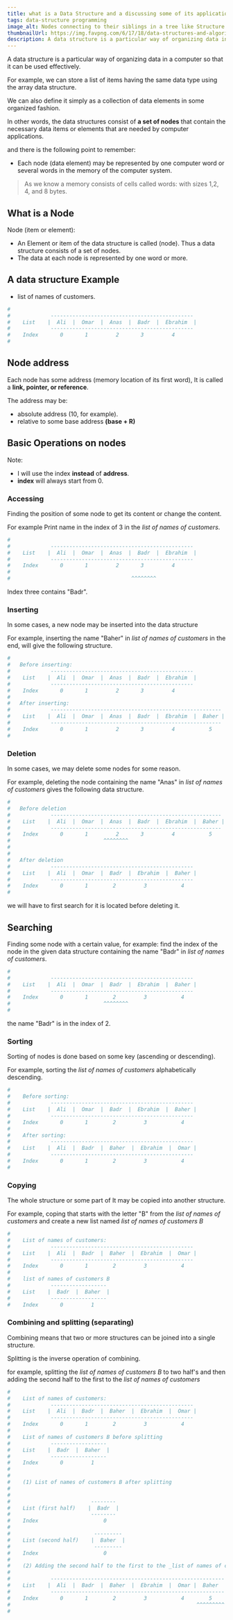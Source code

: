 ```yaml
---
title: what is a Data Structure and a discussing some of its applications
tags: data-structure programming
image_alt: Nodes connecting to their siblings in a tree like Structure
thumbnailUrl: https://img.favpng.com/6/17/18/data-structures-and-algorithms-algorithms-data-structures-programs-computer-science-png-favpng-WLB6bjNKJudwXf5EVbHqwXNsF.jpg
description: A data structure is a particular way of organizing data in a computer so that it can be used effectively. it consists of a set of nodes that contain the necessary data items or elements that are needed by computer applications.
---
```


A data structure is a particular way of organizing data in a computer so that it can be used effectively.

For example, we can store a list of items having the same data type using the array data structure.

We can also define it simply as a collection of data elements in some organized fashion.

In other words, the data structures consist of **a set of nodes** that contain the necessary data items or elements that are needed by computer applications.

and there is the following point to remember:

- Each node (data element) may be represented by one computer word or several words in the memory of the computer system.

> As we know a memory consists of cells called words: with sizes 1,2, 4, and 8 bytes.

## What is a Node

Node (item or element):

- An Element or item of the data structure is called (node). Thus a data structure consists of a set of nodes.
- The data at each node is represented by one word or more.

## A data structure Example

- list of names of customers.

```bash
#
#             ----------------------------------------------
#    List    |  Ali  |  Omar  |  Anas  |  Badr  |  Ebrahim  |
#             ----------------------------------------------
#    Index       0       1         2       3         4
#
```

## Node address

Each node has some address (memory location of its first word), It is called a **link, pointer, or reference**.

The address may be:

- absolute address (10, for example).
- relative to some base address **(base + R)**

## Basic Operations on nodes

Note:

- I will use the index **instead** of **address**.
- **index** will always start from 0.

### Accessing

Finding the position of some node to get its content or change the content.

For example Print name in the index of 3 in the _list of names of customers_.

```bash
#
#             ----------------------------------------------
#    List    |  Ali  |  Omar  |  Anas  |  Badr  |  Ebrahim  |
#             ----------------------------------------------
#    Index       0       1         2       3         4
#
#                                       ^^^^^^^^
```

Index three contains "Badr".

### Inserting

In some cases, a new node may be inserted into the data structure

For example, inserting the name "Baher" in _list of names of customers_ in the end, will
give the following structure.

```bash
#
#   Before inserting:
#             ----------------------------------------------
#    List    |  Ali  |  Omar  |  Anas  |  Badr  |  Ebrahim  |
#             ----------------------------------------------
#    Index       0       1         2       3         4
#
#   After inserting:
#             -------------------------------------------------------
#    List    |  Ali  |  Omar  |  Anas  |  Badr  |  Ebrahim  |  Baher |
#             -------------------------------------------------------
#    Index       0       1         2       3         4           5
#
```

### Deletion

In some cases, we may delete some nodes for some reason.

For example, deleting the node containing the name "Anas" in _list of names of customers_ gives the following data structure.

```bash
#
#   Before deletion
#             -------------------------------------------------------
#    List    |  Ali  |  Omar  |  Anas  |  Badr  |  Ebrahim  |  Baher |
#             -------------------------------------------------------
#    Index       0       1         2       3         4           5
#                              ^^^^^^^^
#
#
#   After deletion
#             ----------------------------------------------
#    List    |  Ali  |  Omar  |  Badr  |  Ebrahim  |  Baher |
#             ----------------------------------------------
#    Index       0       1        2         3           4
#
```

we will have to first search for it is located before deleting it.

## Searching

Finding some node with a certain value, for example: find the index of the node in the given data structure containing the name "Badr" in _list of names of customers_.

```bash
#
#             ----------------------------------------------
#    List    |  Ali  |  Omar  |  Badr  |  Ebrahim  |  Baher |
#             ----------------------------------------------
#    Index       0       1        2         3           4
#                              ^^^^^^^^
#
```

the name "Badr" is in the index of 2.

### Sorting

Sorting of nodes is done based on some key (ascending or descending).

For example, sorting the _list of names of customers_ alphabetically descending.

```bash
#
#    Before sorting:
#             ----------------------------------------------
#    List    |  Ali  |  Omar  |  Badr  |  Ebrahim  |  Baher |
#             ----------------------------------------------
#    Index       0       1        2         3           4
#
#    After sorting:
#             ----------------------------------------------
#    List    |  Ali  |  Badr  |  Baher  |  Ebrahim  |  Omar |
#             ----------------------------------------------
#    Index       0       1        2         3           4
#
```

### Copying

The whole structure or some part of It may be copied into another structure.

For example, coping that starts with the letter "B" from the _list of names of customers_ and create a new list named _list of names of customers B_

```bash
#
#    List of names of customers:
#             ----------------------------------------------
#    List    |  Ali  |  Badr  |  Baher  |  Ebrahim  |  Omar |
#             ----------------------------------------------
#    Index       0       1        2         3           4
#
#    list of names of customers B
#             ------------------
#    List    |  Badr  |  Baher  |
#             ------------------
#    Index       0         1

```

### Combining and splitting (separating)

Combining means that two or more structures can be joined into a single structure.

Splitting is the inverse operation of combining.

for example, splitting the _list of names of customers B_ to two half's and then adding the second half to the first to the _list of names of customers_

```bash
#
#    List of names of customers:
#             ----------------------------------------------
#    List    |  Ali  |  Badr  |  Baher  |  Ebrahim  |  Omar |
#             ----------------------------------------------
#    Index       0       1        2         3           4
#
#    List of names of customers B before splitting
#             ------------------
#    List    |  Badr  |  Baher  |
#             ------------------
#    Index       0         1
#
#
#    (1) List of names of customers B after splitting
#
#
#                          --------
#    List (first half)    |  Badr  |
#                          --------
#    Index                     0
#
#                           ---------
#    List (second half)    |  Baher  |
#                           ---------
#    Index                     0
#
#    (2) Adding the second half to the first to the _list of names of customers_
#
#             --------------------------------------------------------
#    List    |  Ali  |  Badr  |  Baher  |  Ebrahim  |  Omar |  Baher  |
#             --------------------------------------------------------
#    Index       0       1        2         3           4        5
#                                                            ^^^^^^^^^
#
```
